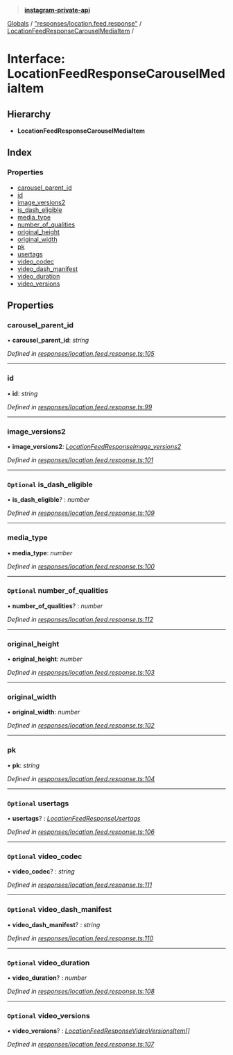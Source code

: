 > **[instagram-private-api](../README.md)**

[Globals](../README.md) / ["responses/location.feed.response"](../modules/_responses_location_feed_response_.md) / [LocationFeedResponseCarouselMediaItem](_responses_location_feed_response_.locationfeedresponsecarouselmediaitem.md) /

# Interface: LocationFeedResponseCarouselMediaItem

## Hierarchy

* **LocationFeedResponseCarouselMediaItem**

## Index

### Properties

* [carousel_parent_id](_responses_location_feed_response_.locationfeedresponsecarouselmediaitem.md#carousel_parent_id)
* [id](_responses_location_feed_response_.locationfeedresponsecarouselmediaitem.md#id)
* [image_versions2](_responses_location_feed_response_.locationfeedresponsecarouselmediaitem.md#image_versions2)
* [is_dash_eligible](_responses_location_feed_response_.locationfeedresponsecarouselmediaitem.md#optional-is_dash_eligible)
* [media_type](_responses_location_feed_response_.locationfeedresponsecarouselmediaitem.md#media_type)
* [number_of_qualities](_responses_location_feed_response_.locationfeedresponsecarouselmediaitem.md#optional-number_of_qualities)
* [original_height](_responses_location_feed_response_.locationfeedresponsecarouselmediaitem.md#original_height)
* [original_width](_responses_location_feed_response_.locationfeedresponsecarouselmediaitem.md#original_width)
* [pk](_responses_location_feed_response_.locationfeedresponsecarouselmediaitem.md#pk)
* [usertags](_responses_location_feed_response_.locationfeedresponsecarouselmediaitem.md#optional-usertags)
* [video_codec](_responses_location_feed_response_.locationfeedresponsecarouselmediaitem.md#optional-video_codec)
* [video_dash_manifest](_responses_location_feed_response_.locationfeedresponsecarouselmediaitem.md#optional-video_dash_manifest)
* [video_duration](_responses_location_feed_response_.locationfeedresponsecarouselmediaitem.md#optional-video_duration)
* [video_versions](_responses_location_feed_response_.locationfeedresponsecarouselmediaitem.md#optional-video_versions)

## Properties

###  carousel_parent_id

• **carousel_parent_id**: *string*

*Defined in [responses/location.feed.response.ts:105](https://github.com/dilame/instagram-private-api/blob/173bc62/src/responses/location.feed.response.ts#L105)*

___

###  id

• **id**: *string*

*Defined in [responses/location.feed.response.ts:99](https://github.com/dilame/instagram-private-api/blob/173bc62/src/responses/location.feed.response.ts#L99)*

___

###  image_versions2

• **image_versions2**: *[LocationFeedResponseImage_versions2](_responses_location_feed_response_.locationfeedresponseimage_versions2.md)*

*Defined in [responses/location.feed.response.ts:101](https://github.com/dilame/instagram-private-api/blob/173bc62/src/responses/location.feed.response.ts#L101)*

___

### `Optional` is_dash_eligible

• **is_dash_eligible**? : *number*

*Defined in [responses/location.feed.response.ts:109](https://github.com/dilame/instagram-private-api/blob/173bc62/src/responses/location.feed.response.ts#L109)*

___

###  media_type

• **media_type**: *number*

*Defined in [responses/location.feed.response.ts:100](https://github.com/dilame/instagram-private-api/blob/173bc62/src/responses/location.feed.response.ts#L100)*

___

### `Optional` number_of_qualities

• **number_of_qualities**? : *number*

*Defined in [responses/location.feed.response.ts:112](https://github.com/dilame/instagram-private-api/blob/173bc62/src/responses/location.feed.response.ts#L112)*

___

###  original_height

• **original_height**: *number*

*Defined in [responses/location.feed.response.ts:103](https://github.com/dilame/instagram-private-api/blob/173bc62/src/responses/location.feed.response.ts#L103)*

___

###  original_width

• **original_width**: *number*

*Defined in [responses/location.feed.response.ts:102](https://github.com/dilame/instagram-private-api/blob/173bc62/src/responses/location.feed.response.ts#L102)*

___

###  pk

• **pk**: *string*

*Defined in [responses/location.feed.response.ts:104](https://github.com/dilame/instagram-private-api/blob/173bc62/src/responses/location.feed.response.ts#L104)*

___

### `Optional` usertags

• **usertags**? : *[LocationFeedResponseUsertags](_responses_location_feed_response_.locationfeedresponseusertags.md)*

*Defined in [responses/location.feed.response.ts:106](https://github.com/dilame/instagram-private-api/blob/173bc62/src/responses/location.feed.response.ts#L106)*

___

### `Optional` video_codec

• **video_codec**? : *string*

*Defined in [responses/location.feed.response.ts:111](https://github.com/dilame/instagram-private-api/blob/173bc62/src/responses/location.feed.response.ts#L111)*

___

### `Optional` video_dash_manifest

• **video_dash_manifest**? : *string*

*Defined in [responses/location.feed.response.ts:110](https://github.com/dilame/instagram-private-api/blob/173bc62/src/responses/location.feed.response.ts#L110)*

___

### `Optional` video_duration

• **video_duration**? : *number*

*Defined in [responses/location.feed.response.ts:108](https://github.com/dilame/instagram-private-api/blob/173bc62/src/responses/location.feed.response.ts#L108)*

___

### `Optional` video_versions

• **video_versions**? : *[LocationFeedResponseVideoVersionsItem](_responses_location_feed_response_.locationfeedresponsevideoversionsitem.md)[]*

*Defined in [responses/location.feed.response.ts:107](https://github.com/dilame/instagram-private-api/blob/173bc62/src/responses/location.feed.response.ts#L107)*